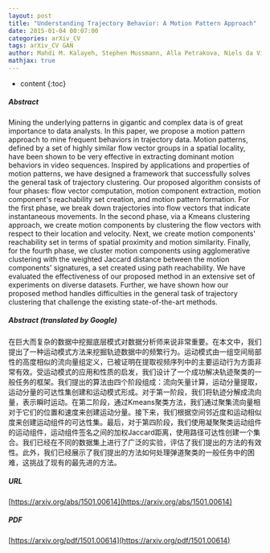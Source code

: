 ```yaml
---
layout: post
title: "Understanding Trajectory Behavior: A Motion Pattern Approach"
date: 2015-01-04 00:07:00
categories: arXiv_CV
tags: arXiv_CV GAN
author: Mahdi M. Kalayeh, Stephen Mussmann, Alla Petrakova, Niels da Vitoria Lobo, Mubarak Shah
mathjax: true
---
```


* content
{:toc}

##### Abstract
Mining the underlying patterns in gigantic and complex data is of great importance to data analysts. In this paper, we propose a motion pattern approach to mine frequent behaviors in trajectory data. Motion patterns, defined by a set of highly similar flow vector groups in a spatial locality, have been shown to be very effective in extracting dominant motion behaviors in video sequences. Inspired by applications and properties of motion patterns, we have designed a framework that successfully solves the general task of trajectory clustering. Our proposed algorithm consists of four phases: flow vector computation, motion component extraction, motion component's reachability set creation, and motion pattern formation. For the first phase, we break down trajectories into flow vectors that indicate instantaneous movements. In the second phase, via a Kmeans clustering approach, we create motion components by clustering the flow vectors with respect to their location and velocity. Next, we create motion components' reachability set in terms of spatial proximity and motion similarity. Finally, for the fourth phase, we cluster motion components using agglomerative clustering with the weighted Jaccard distance between the motion components' signatures, a set created using path reachability. We have evaluated the effectiveness of our proposed method in an extensive set of experiments on diverse datasets. Further, we have shown how our proposed method handles difficulties in the general task of trajectory clustering that challenge the existing state-of-the-art methods.

##### Abstract (translated by Google)
在巨大而复杂的数据中挖掘底层模式对数据分析师来说非常重要。在本文中，我们提出了一种运动模式方法来挖掘轨迹数据中的频繁行为。运动模式由一组空间局部性的高度相似的流向量组定义，已被证明在提取视频序列中的主要运动行为方面非常有效。受运动模式的应用和性质的启发，我们设计了一个成功解决轨迹聚类的一般任务的框架。我们提出的算法由四个阶段组成：流向矢量计算，运动分量提取，运动分量的可达性集创建和运动模式形成。对于第一阶段，我们将轨迹分解成流向量，表示瞬时运动。在第二阶段，通过Kmeans聚类方法，我们通过聚集流向量相对于它们的位置和速度来创建运动分量。接下来，我们根据空间邻近度和运动相似度来创建运动组件的可达性集。最后，对于第四阶段，我们使用凝聚聚类运动组件的运动组件，运动组件签名之间的加权Jaccard距离，使用路径可达性创建一个集合。我们已经在不同的数据集上进行了广泛的实验，评估了我们提出的方法的有效性。此外，我们已经展示了我们提出的方法如何处理弹道聚类的一般任务中的困难，这挑战了现有的最先进的方法。

##### URL
[https://arxiv.org/abs/1501.00614](https://arxiv.org/abs/1501.00614)

##### PDF
[https://arxiv.org/pdf/1501.00614](https://arxiv.org/pdf/1501.00614)


